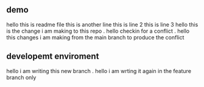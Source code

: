  ## demo 
hello this is readme file 
this is another line 
this is line 2 
this is line 3
hello this is the change i am making to this repo .
hello checkin for a conflict .
hello this changes i am making from the main branch to produce the conflict 
## developemt enviroment 
hello i am writing this new branch .
hello i am wrting it again in the feature branch only 


